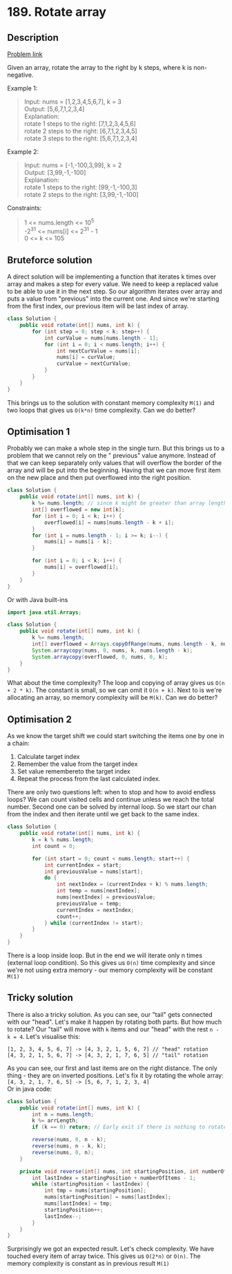 # 189. Rotate array

## Description

[Problem link](https://leetcode.com/problems/rotate-array/)

Given an array, rotate the array to the right by k steps, where k is non-negative.

Example 1:
> Input: nums = [1,2,3,4,5,6,7], k = 3  
> Output: [5,6,7,1,2,3,4]  
> Explanation:  
> rotate 1 steps to the right: [7,1,2,3,4,5,6]  
> rotate 2 steps to the right: [6,7,1,2,3,4,5]  
> rotate 3 steps to the right: [5,6,7,1,2,3,4]


Example 2:
> Input: nums = [-1,-100,3,99], k = 2  
> Output: [3,99,-1,-100]  
> Explanation:  
> rotate 1 steps to the right: [99,-1,-100,3]  
> rotate 2 steps to the right: [3,99,-1,-100]

Constraints:
> 1 <= nums.length <= 10<sup>5</sup>  
> -2<sup>31</sup> <= nums[i] <= 2<sup>31</sup> - 1  
> 0 <= k <= 105

## Bruteforce solution

A direct solution will be implementing a function that iterates k times over array and makes a step for every value. We
need to keep a replaced value to be able to use it in the next step. So our algorithm iterates over array and puts a
value from "previous" into the current one. And since we're starting from the first index, our previous item will be
last index of array.

```java
class Solution {
    public void rotate(int[] nums, int k) {
        for (int step = 0; step < k; step++) {
            int curValue = nums[nums.length - 1];
            for (int i = 0; i < nums.length; i++) {
                int nextCurValue = nums[i];
                nums[i] = curValue;
                curValue = nextCurValue;
            }
        }
    }
}
```

This brings us to the solution with constant memory complexity `M(1)` and two loops that gives us `O(k*n)` time
complexity. Can we do better?

## Optimisation 1

Probably we can make a whole step in the single turn. But this brings us to a problem that we cannot rely on the "
previous" value anymore. Instead of that we can keep separately only values that will overflow the border of the array
and will be put into the beginning. Having that we can move first item on the new place and then put overflowed into the
right position.

```java
class Solution {
    public void rotate(int[] nums, int k) {
        k %= nums.length; // since k might be greater than array length we want to exclude round trips;
        int[] overflowed = new int[k];
        for (int i = 0; i < k; i++) {
            overflowed[i] = nums[nums.length - k + i];
        }
        for (int i = nums.length - 1; i >= k; i--) {
            nums[i] = nums[i - k];
        }

        for (int i = 0; i < k; i++) {
            nums[i] = overflowed[i];
        }
    }
}
```

Or with Java built-ins

```java
import java.util.Arrays;

class Solution {
    public void rotate(int[] nums, int k) {
        k %= nums.length;
        int[] overflowed = Arrays.copyOfRange(nums, nums.length - k, nums.length);
        System.arraycopy(nums, 0, nums, k, nums.length - k);
        System.arraycopy(overflowed, 0, nums, 0, k);
    }
}
```

What about the time complexity? The loop and copying of array gives us `O(n + 2 * k)`. The constant is small, so we can
omit it `O(n + k)`. Next to is we're allocating an array, so memory complexity will be `M(k)`. Can we do better?

## Optimisation 2

As we know the target shift we could start switching the items one by one in a chain:

1. Calculate target index
2. Remember the value from the target index
3. Set value remembereto the target index
4. Repeat the process from the last calculated index.

There are only two questions left: when to stop and how to avoid endless loops? We can count visited cells and continue
unless we reach the total number. Second one can be solved by internal loop. So we start our chan from the index and
then iterate until we get back to the same index.

```java
class Solution {
    public void rotate(int[] nums, int k) {
        k = k % nums.length;
        int count = 0;

        for (int start = 0; count < nums.length; start++) {
            int currentIndex = start;
            int previousValue = nums[start];
            do {
                int nextIndex = (currentIndex + k) % nums.length;
                int temp = nums[nextIndex];
                nums[nextIndex] = previousValue;
                previousValue = temp;
                currentIndex = nextIndex;
                count++;
            } while (currentIndex != start);
        }
    }
}
```

There is a loop inside loop. But in the end we will iterate only n times (external loop condition). So this gives
us `O(n)` time complexity and since we're not using extra memory - our memory complexity will be constant `M(1)`

## Tricky solution

There is also a tricky solution. As you can see, our "tail" gets connected with our "head". Let's make it happen by
rotating both parts. But how much to rotate? Our "tail" will move with `k` items and our "head" with the
rest `n - k = 4`. Let's visualise this:

```
[1, 2, 3, 4, 5, 6, 7] -> [4, 3, 2, 1, 5, 6, 7] // "head" rotation
[4, 3, 2, 1, 5, 6, 7] -> [4, 3, 2, 1, 7, 6, 5] // "tail" rotation
```

As you can see, our first and last items are on the right distance. The only thing - they are on inverted positions.
Let's fix it by rotating the whole array:  
`[4, 3, 2, 1, 7, 6, 5] -> [5, 6, 7, 1, 2, 3, 4]`  
Or in java code:

```java
class Solution {
    public void rotate(int[] nums, int k) {
        int n = nums.length;
        k %= arrLength;
        if (k == 0) return; // Early exit if there is nothing to rotate

        reverse(nums, 0, n - k);
        reverse(nums, n - k, k);
        reverse(nums, 0, n);
    }

    private void reverse(int[] nums, int startingPosition, int numberOfItems) {
        int lastIndex = startingPosition + numberOfItems - 1;
        while (startingPosition < lastIndex) {
            int tmp = nums[startingPosition];
            nums[startingPosition] = nums[lastIndex];
            nums[lastIndex] = tmp;
            startingPosition++;
            lastIndex--;
        }
    }
}
```

Surprisingly we got an expected result. Let's check complexity. We have touched every item of array twice. This gives
us `O(2*n)` or `O(n)`. The memory complexity is constant as in previous result `M(1)`